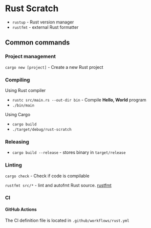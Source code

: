 # Rust Scratch

- `rustup` - Rust version manager
- `rustfmt` - external Rust formatter

## Common commands

### Project management

`cargo new [project]` - Create a new Rust project

### Compiling

Using Rust compiler

- `rustc src/main.rs --out-dir bin` - Compile **Hello, World** program
- `./bin/main`

Using Cargo

- `cargo build`
- `./target/debug/rust-scratch`

### Releasing

- `cargo build --release` - stores binary in `target/release`

### Linting 

`cargo check` - Check if code is compilable

`rustfmt src/*` - lint and autofmt Rust source. [rustfmt](https://github.com/rust-lang/rustfmt)

### CI

#### GitHub Actions

The CI definition file is located in `.github/workflows/rust.yml`